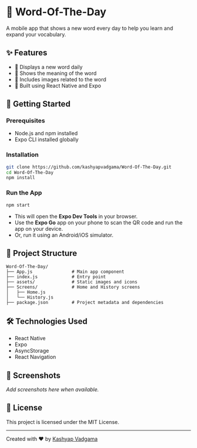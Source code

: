 
# 📘 Word-Of-The-Day

A mobile app that shows a new word every day to help you learn and expand your vocabulary.

## ✨ Features

- 📅 Displays a new word daily  
- 📖 Shows the meaning of the word  
- 📸 Includes images related to the word  
- 📱 Built using React Native and Expo  

## 🚀 Getting Started

### Prerequisites

- Node.js and npm installed  
- Expo CLI installed globally  

### Installation

```bash
git clone https://github.com/kashyapvadgama/Word-Of-The-Day.git
cd Word-Of-The-Day
npm install
```

### Run the App

```bash
npm start
```

- This will open the **Expo Dev Tools** in your browser.
- Use the **Expo Go** app on your phone to scan the QR code and run the app on your device.
- Or, run it using an Android/iOS simulator.

## 📂 Project Structure

```
Word-Of-The-Day/
├── App.js               # Main app component
├── index.js             # Entry point
├── assets/              # Static images and icons
├── Screens/             # Home and History screens
│   ├── Home.js
│   └── History.js
├── package.json         # Project metadata and dependencies
```

## 🛠 Technologies Used

- React Native  
- Expo  
- AsyncStorage  
- React Navigation  

## 📸 Screenshots

*Add screenshots here when available.*

## 📄 License

This project is licensed under the MIT License.

---

Created with ❤️ by [Kashyap Vadgama](https://github.com/kashyapvadgama)
